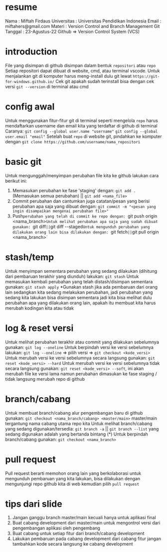# resume

<whoami>
Nama          : Miftah Firdaus 
Universitas   : Universitas Pendidikan Indonesia 
Email         : miftahers@gmail.com
Materi        : Version Control and Branch Management Git 
Tanggal       : 23-Agustus-22
</whoami>

<Resume>
Github => Version Control System (VCS)

# introduction

File yang disimpan di github disimpan dalam bentuk `repositori` atau `repo`
Setiap repositori dapat dibuat di website, cmd, atau terminal vscode.
Untuk menjalankan git di komputer harus meng-install dulu git lewat `https://git-for-windows.github.io/`
Cek git apakah sudah terinstall bisa dengan cek versi `git --version` di terminal atau cmd

# config awal

Untuk menggunakan fitur-fitur git di terminal seperti mengelola `repo` harus mendaftarkan username dan email kita yang terdaftar di github di terminal
Caranya:
`git config --global user.name "username"`
`git config --global user.email "email"`
Setelah buat `repo` di website git, pindahkan ke komputer dengan `git clone https://github.com/username/nama_repositori`

# basic git

Untuk mengunggah/menyimpan perubahan file kita ke github lakukan cara berikut ini:

1. Memasukan perubahan ke fase 'staging' dengan:
   `git add .` (Memasukan semua perubahan) || `git add <nama_file>`
2. Commit perubahan dan cantumkan juga catatan/pesan yang berisi perubahan apa saja yang dibuat dengan:
   `git commit -m "<pesan yang ingin disampaikan mengenai perubahan file>"`
3. Push`perubahan yang telah di commit ke repo dengan: `git push origin <nama_branch>`Untuk melihat perubahan apa saja yang sudah dibuat gunakan: `git diff`||`git diff --staged`Untuk mengunduh perubahan yang dilakukan orang lain bisa dilakukan dengan: `git fetch`||`git pull origin <nama_branch>`

# stash/temp

Untuk menyimpan sementara perubahan yang sedang dilakukan (dihitung dari pembaruan terakhir yang diunduh) lakukan:
`git stash`
Untuk memasukan kembali perubahan yang telah distash/disimpan sementara gunakan:
`git stash apply`
\*Gunakan stash jika ada pembaruan dari orang lain sedangkan kita sedang melakukan perubahan, jadi perubahan yang sedang kita lakukan bisa disimpan sementara jadi kita bisa melihat dulu perubahan apa yang dilakukan orang lain, apakah itu membuat kita harus merubah kodingan kita atau tidak

# log & reset versi

Untuk melihat perubahan terakhir atau commit yang dilakukan sebelumnya gunakan:
`git log --oneline`
Untuk berpindah versi ke versi sebelumnya lakukan:
`git log --oneline` => pilih versi => `git checkout <kode_versi>`
Untuk merubah versi ke versi sebelumnya secara langsung gunakan: `git reset <kode_versi> --hard`
Untuk merubah versi ke versi sebelumnya tidak secara langsung gunakan: `git reset <kode_versi> --soft`, ini akan merubah file ke versi lama namun perubahan dimasukan ke fase staging / tidak langsung merubah repo di github

# branch/cabang

Untuk membuat branch/cabang alur pengembangan baru di github gunakan:
`git checkout <nama_branch/cabang> <master/main>` master/main tergantung nama cabang utama repo kita
Untuk melihat branch/cabang yang sedang digunakan/tersedia:
`git branch -a` || `git branch --list` yang sedang digunakan adalah yang bertanda bintang (\*)
Untuk berpindah branch/cabang gunakan:
`git checkout <nama_branch>`

# pull request

Pull request berarti memohon orang lain yang berkolaborasi untuk mengunduh pembaruan yang kita lakukan, bisa dilakukan dengan mengunjungi repo github kita di web kemudian pilih `pull request`

# tips dari slide

1. Jangan ganggu branch master/main kecuali hanya untuk aplikasi final
2. Buat cabang development dari master/main untuk mengontrol versi dari pengembangan aplikasi oleh pengembang
3. Buat cabang untuk setiap fitur dari branch/cabang development
4. Lakukan pembaruan pada cabang development dari cabang fitur jangan tambahkan kode secara langsung ke cabang development

</resume>
